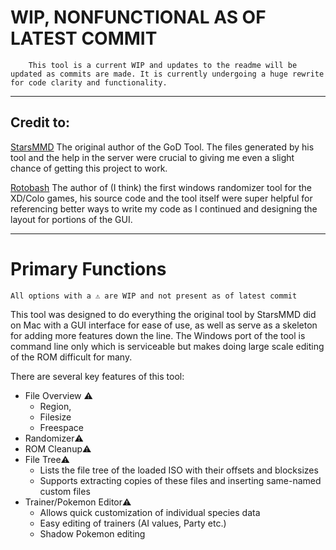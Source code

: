 # WIP, NONFUNCTIONAL AS OF LATEST COMMIT
		This tool is a current WIP and updates to the readme will be updated as commits are made. It is currently undergoing a huge rewrite for code clarity and functionality.

---
## Credit to:

[StarsMMD](https://github.com/StarsMMD)
	The original author of the GoD Tool. The files generated by his tool and the help in the server were crucial to giving me even a slight chance of getting this project to work. 
	
[Rotobash](https://github.com/rotobash)
	The author of (I think) the first windows randomizer tool for the XD/Colo games, his source code and the tool itself were super helpful for referencing better ways to write my code as I continued and designing the layout for portions of the GUI.


----
# Primary Functions

`All options with a ⚠️ are WIP and not present as of latest commit`

This tool was designed to do everything the original tool by StarsMMD did on Mac with a GUI interface for ease of use, as well as serve as a skeleton for adding more features down the line. The Windows port of the tool is command line only which is serviceable but makes doing large scale editing of the ROM difficult for many.

There are several key features of this tool:

- File Overview ⚠️
	- Region,
	- Filesize
	- Freespace
- Randomizer⚠️
- ROM Cleanup⚠️
- File Tree⚠️
	- Lists the file tree of the loaded ISO with their offsets and blocksizes
	- Supports extracting copies of these files and inserting same-named custom files 
- Trainer/Pokemon Editor⚠️
	- Allows quick customization of individual species data
	- Easy editing of trainers (AI values, Party etc.)
	- Shadow Pokemon editing
